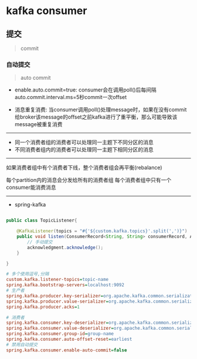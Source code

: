 # kafka consumer

## 提交
> commit


### 自动提交
> auto commit

- enable.auto.commit=true:
consumer会在调用poll()后每间隔auto.commit.interval.ms=5秒commit一次offset

- 消息重复消费:
当consumer调用poll()处理message时，如果在没有commit给broker该message的offset之前kafka进行了重平衡，那么可能导致该message被重复消费


---


- 同一个消费者组的消费者可以处理同一主题下不同分区的消息
- 不同消费者组内的消费者可以处理同一主题下相同分区的消息

---

如果消费者组中有个消费者下线，整个消费者组会再平衡(rebalance)

每个partition内的消息会分发给所有的消费者组
每个消费者组中只有一个consumer能消费消息




---

- spring-kafka

```java

public class TopicListener{

    @KafkaListener(topics = "#{'${custom.kafka.topics}'.split(',')}")
    public void listen(ConsumerRecord<String, String> consumerRecord, Acknowledgment acknowledgment) {
        // 手动提交
        acknowledgment.acknowledge();
    }

}

```

```ini
# 多个使用逗号,分隔
custom.kafka.listener-topics=topic-name
spring.kafka.bootstrap-servers=localhost:9092
# 生产者
spring.kafka.producer.key-serializer=org.apache.kafka.common.serialization.StringSerializer
spring.kafka.producer.value-serializer=org.apache.kafka.common.serialization.StringSerializer
spring.kafka.producer.acks=1

# 消费者
spring.kafka.consumer.key-deserializer=org.apache.kafka.common.serialization.StringDeserializer
spring.kafka.consumer.value-deserializer=org.apache.kafka.common.serialization.StringDeserializer
spring.kafka.consumer.group-id=group-name
spring.kafka.consumer.auto-offset-reset=earliest
# 禁用自动提交
spring.kafka.consumer.enable-auto-commit=false



```
